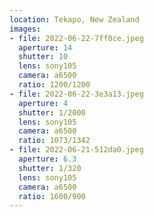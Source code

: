 ```yaml
---
location: Tekapo, New Zealand
images:
- file: 2022-06-22-7ff0ce.jpeg
  aperture: 14
  shutter: 10
  lens: sony105
  camera: a6500
  ratio: 1200/1200
- file: 2022-06-22-3e3a13.jpeg
  aperture: 4
  shutter: 1/2000
  lens: sony105
  camera: a6500
  ratio: 1073/1342
- file: 2022-06-21-512da0.jpeg
  aperture: 6.3
  shutter: 1/320
  lens: sony105
  camera: a6500
  ratio: 1600/900
---
```

